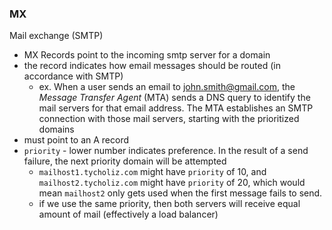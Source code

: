 
### MX 
Mail exchange (SMTP)
- MX Records point to the incoming smtp server for a domain
- the record indicates how email messages should be routed (in accordance with SMTP)
	- ex. When a user sends an email to john.smith@gmail.com, the *Message Transfer Agent* (MTA) sends a DNS query to identify the mail servers for that email address. The MTA establishes an SMTP connection with those mail servers, starting with the prioritized domains
- must point to an A record
- `priority` - lower number indicates preference. In the result of a send failure, the next priority domain will be attempted 
	- `mailhost1.tycholiz.com` might have `priority` of 10, and `mailhost2.tycholiz.com` might have `priority` of 20, which would mean `mailhost2` only gets used when the first message fails to send. 
	- if we use the same priority, then both servers will receive equal amount of mail (effectively a load balancer) 